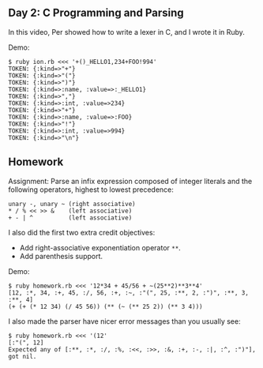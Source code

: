 Day 2: C Programming and Parsing
----

In this video, Per showed how to write a lexer in C, and I wrote it in Ruby.

Demo:

```text
$ ruby ion.rb <<< '+()_HELLO1,234+FOO!994'
TOKEN: {:kind=>"+"}
TOKEN: {:kind=>"("}
TOKEN: {:kind=>")"}
TOKEN: {:kind=>:name, :value=>:_HELLO1}
TOKEN: {:kind=>","}
TOKEN: {:kind=>:int, :value=>234}
TOKEN: {:kind=>"+"}
TOKEN: {:kind=>:name, :value=>:FOO}
TOKEN: {:kind=>"!"}
TOKEN: {:kind=>:int, :value=>994}
TOKEN: {:kind=>"\n"}
```

Homework
--

Assignment: Parse an infix expression composed of integer literals and the
following operators, highest to lowest precedence:

    unary -, unary ~ (right associative)
    * / % << >> &    (left associative)
    + - | ^          (left associative)

I also did the first two extra credit objectives:

- Add right-associative exponentiation operator `**`.
- Add parenthesis support.

Demo:

```text
$ ruby homework.rb <<< '12*34 + 45/56 + ~(25**2)**3**4'
[12, :*, 34, :+, 45, :/, 56, :+, :~, :"(", 25, :**, 2, :")", :**, 3, :**, 4]
(+ (+ (* 12 34) (/ 45 56)) (** (~ (** 25 2)) (** 3 4)))
```

I also made the parser have nicer error messages than you usually see:

```text
$ ruby homework.rb <<< '(12'
[:"(", 12]
Expected any of [:**, :*, :/, :%, :<<, :>>, :&, :+, :-, :|, :^, :")"], got nil.
```